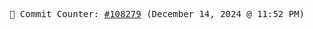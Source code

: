 <p align="center">
    <samp>
        📮 Commit Counter: <a href="https://github.com/Javascript-void0/Javascript-void0/commits/main">#108279</a> (December 14, 2024 @ 11:52 PM)
    </samp>
</p>